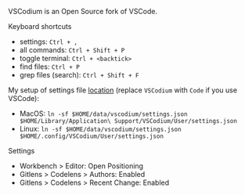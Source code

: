 VSCodium is an Open Source fork of VSCode.

Keyboard shortcuts

* settings: `Ctrl + ,`
* all commands: `Ctrl + Shift + P`
* toggle terminal: `Ctrl + <backtick>`
* find files: `Ctrl + P`
* grep files (search): `Ctrl + Shift + F`

My setup of settings file [location](https://code.visualstudio.com/docs/getstarted/settings#_settings-file-locations) (replace `VSCodium` with `Code` if you use VSCode):

* MacOS: `ln -sf $HOME/data/vscodium/settings.json $HOME/Library/Application\ Support/VSCodium/User/settings.json`
* Linux: `ln -sf $HOME/data/vscodium/settings.json $HOME/.config/VSCodium/User/settings.json`

Settings

* Workbench > Editor: Open Positioning
* Gitlens > Codelens > Authors: Enabled
* Gitlens > Codelens > Recent Change: Enabled
